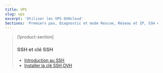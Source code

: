 ```yaml
---
title: VPS
slug: vps
excerpt: 'Utiliser les VPS OVHcloud'
Sections: 'Premiers pas, Diagnostic et mode Rescue, Réseau et IP, SSH et clé SSH, Utilisation avancée'
---
```


> [!product-section]
>
> ### SSH et clé SSH
>
> - [Introduction au SSH](https://docs.ovh.com/fr/dedicated/ssh-introduction/)
> - [Installer la clé SSH OVH](https://docs.ovh.com/fr/dedicated/ovh-ssh-key/)
>